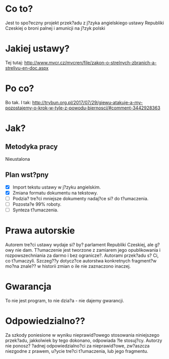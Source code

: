 # Co to?
Jest to spo?eczny projekt przek?adu z j?zyka angielskiego ustawy Republiki Czeskiej o broni palnej i amunicji na j?zyk polski

# Jakiej ustawy?
Tej tutaj: http://www.mvcr.cz/mvcren/file/zakon-o-strelnych-zbranich-a-strelivu-en-doc.aspx

# Po co?
Bo tak. I tak: http://trybun.org.pl/2017/07/29/giewu-atakuje-a-my-pozostajemy-o-krok-w-tyle-z-powodu-biernosci/#comment-3442928363

# Jak?
## Metodyka pracy
Nieustalona
## Plan wst?pny
- [x] Import tekstu ustawy w j?zyku angielskim.
- [x] Zmiana formatu dokumentu na tekstowy.
- [ ] Podzia? tre?ci mniejsze dokumenty nadaj?ce si? do t?umaczenia.
- [ ] Pozosta?e 99% roboty.
- [ ] Synteza t?umaczenia.

# Prawa autorskie
Autorem tre?ci ustawy wydaje si? by? parlament Republiki Czeskiej, ale g?owy nie dam.
T?umaczenie jest tworzone z zamiarem jego opublikowania i rozpowszechniania za darmo i bez ogranicze?.
Autorami przek?adu s? Ci, co t?umaczyli.
Szczeg??y dotycz?ce autorstwa konkretnych fragment?w mo?na znale?? w historii zmian o ile nie zaznaczono inaczej.

# Gwarancja
To nie jest program, to nie dzia?a - nie dajemy gwarancji.

# Odpowiedzialno??
Za szkody poniesione w wyniku nieprawid?owego stosowania niniejszego przek?adu, jakkolwiek by tego dokonano, odpowiada ?le stosuj?cy.
Autorzy nie ponosz? ?adnej odpowiedzialno?ci za nieprawid?owe, zw?aszcza niezgodne z prawem, u?ycie tre?ci t?umaczenia, lub jego fragmentu.
